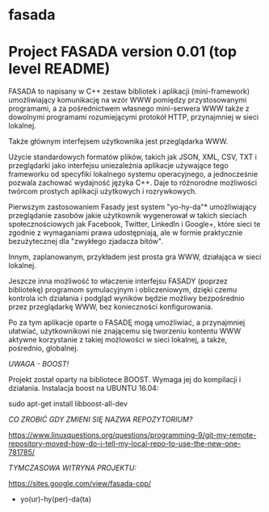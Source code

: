 # fasada

Project FASADA version 0.01 (top level README)
==============================================================================
FASADA to napisany w C++ zestaw bibliotek i aplikacji (mini-framework) umożliwiający komunikację na wzór WWW pomiędzy przystosowanymi programami, a za pośrednictwem własnego mini-serwera WWW także z dowolnymi programami rozumiejącymi protokół HTTP, przynajmniej w sieci lokalnej.

Także głównym interfejsem użytkownika jest przeglądarka WWW.

Użycie standardowych formatów plików, takich jak  JSON, XML, CSV, TXT i przeglądarki jako interfejsu uniezależnia aplikacje używające tego frameworku od specyfiki lokalnego systemu operacyjnego, a jednocześnie pozwala zachować wydajność języka C++.
Daje to różnorodne możliwości twórcom prostych aplikacji użytkowych i rozrywkowych.

Pierwszym zastosowaniem Fasady jest system "yo-hy-da"* umożliwiający przeglądanie zasobów jakie użytkownik wygenerował w takich sieciach społecznościowych jak Facebook, Twitter, LinkedIn i Google+, które sieci te zgodnie z wymaganiami prawa udostępniają, ale w formie praktycznie bezużytecznej dla "zwykłego zjadacza bitów".

Innym, zaplanowanym, przykładem jest prosta gra WWW, działająca w sieci lokalnej. 

Jeszcze inna możliwość to właczenie interfejsu FASADY (poprzez bibliotekę) programom symulacyjnym i obliczeniowym, dzięki czemu kontrola ich działania i podgląd wyników będzie możliwy bezpośrednio przez przeglądarkę WWW, bez konieczności konfigurowania.

Po za tym aplikacje oparte o FASADĘ mogą umożliwiać, a przynajmniej ułatwiać, użytkownikowi nie znającemu się tworzeniu kontentu WWW aktywne korzystanie z takiej możlowości w sieci lokalnej, a także, pośrednio, globalnej.


*UWAGA - BOOST!*

Projekt został oparty na bibliotece BOOST. Wymaga jej do kompilacji i działania. Instalacja boost na UBUNTU 16.04: 

sudo apt-get install libboost-all-dev

*CO ZROBIĆ GDY ZMIENI SIĘ NAZWA REPOZYTORIUM?*

https://www.linuxquestions.org/questions/programming-9/git-my-remote-repository-moved-how-do-i-tell-my-local-repo-to-use-the-new-one-781785/

*TYMCZASOWA WITRYNA PROJEKTU:*

https://sites.google.com/view/fasada-cpp/

* yo(ur)-hy(per)-da(ta)
 

